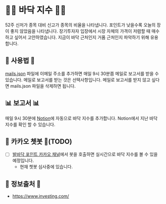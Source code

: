 # 🦶🏻 바닥 지수 🦶🏻
52주 신저가 종목 대비 신고가 종목의 비율을 나타냅니다. 포인트가 낮을수록 오늘의 장이 좋지 않았음을 나타냅니다. 장기투자자 입장에서 시장 자체의 가격이 저렴할 때 매수하고 싶어서 고안하였습니다. 지금이 바닥 근처인지 거품 근처인지 파악하기 위해 유용합니다.

## 📄 사용법 📄
[mails.json](mails.json) 파일에 이메일 주소를 추가하면 매일 9시 30분쯤 메일로 보고서를 받을 수 있습니다. 메일로 보고서를 받는 것은 선택사항입니다. 메일로 보고서를 받지 않고 싶다면 mails.json 파일을 삭제하면 됩니다.

## 📊 보고서 📊
매일 9시 30분에 [Notion](https://housetiger.notion.site/84307f0536e24c00bae0fa86ce06bb04)에 자동으로 바닥 지수를 추가합니다. Notion에서 지난 바닥 지수를 확인 할 수 있습니다.

## 👾 카카오 쳇봇 👾(TODO)
- [ ] [발바닥 포인트 카카오 채널](http://pf.kakao.com/_HDZjxj)에서 봇을 호출하면 실시간으로 바닥 지수를 볼 수 있을 예정입니다.
  - 현재 쳇봇 심사중에 있습니다.
## 🔎 정보출처 🔎
- https://www.investing.com/
